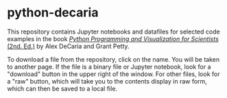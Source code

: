 # python-decaria

This repository contains Jupyter notebooks and datafiles for selected code examples in the book [*Python Programming and Visualization for Scientists* (2nd. Ed.)](https://sundogpublishingstore.myshopify.com/products/python-programming-and-visualization-for-scientists-2nd-ed)  by Alex DeCaria and Grant Petty.

To download a file from the repository, click on the name.  You will be taken to another page. If the file is a binary file or Jupyter notebook, look for a "download" button in the upper right of the window. For other files, look for a "raw" button, which will take you to the contents display in raw form, which can then be saved to a local file.

